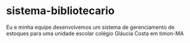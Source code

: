 # sistema-bibliotecario
Eu e minha equipe desenvolvemos um sistema de gerenciamento de estoques para uma unidade escolar colégio Gláucia Costa em timon-MA
